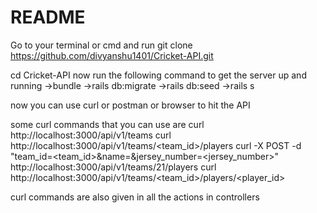 # README

Go to your terminal or cmd and run git clone https://github.com/divyanshu1401/Cricket-API.git

cd Cricket-API
now run the following command to get the server up and running
->bundle
->rails db:migrate
->rails db:seed
->rails s

now you can use curl or postman or browser to hit the API

some curl commands that you can use are
curl  http://localhost:3000/api/v1/teams
curl http://localhost:3000/api/v1/teams/<team_id>/players
curl -X POST  -d "team_id=<team_id>&name=<name>&jersey_number=<jersey_number>" http://localhost:3000/api/v1/teams/21/players
curl http://localhost:3000/api/v1/teams/<team_id>/players/<player_id>

curl commands are also given in all the actions in controllers
